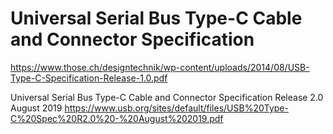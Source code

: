
# Universal Serial Bus Type-C Cable and Connector Specification
https://www.those.ch/designtechnik/wp-content/uploads/2014/08/USB-Type-C-Specification-Release-1.0.pdf


Universal Serial Bus Type-C Cable and Connector Specification Release 2.0 August 2019
https://www.usb.org/sites/default/files/USB%20Type-C%20Spec%20R2.0%20-%20August%202019.pdf
